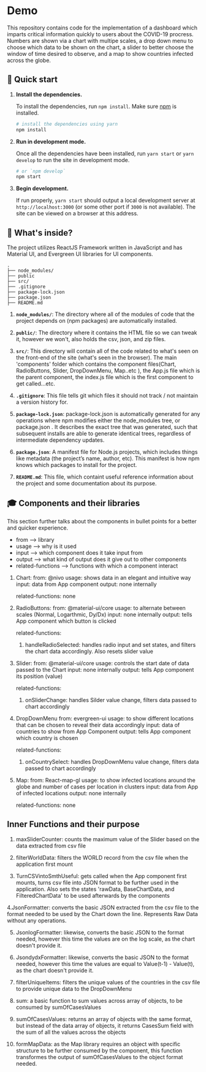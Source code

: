 # Demo

This repository contains code for the implementation of a dashboard which imparts critical information quickly to users about the COVID-19 procress. Numbers are shown via a chart with multipe scales, a drop down menu to choose which data to be shown on the chart, a slider to better choose the window of time desired to observe, and a map to show countries infected across the globe.

## 🚀 Quick start

1.  **Install the dependencies.**

    To install the dependencies, run `npm install`. Make sure [npm](https://www.npmjs.com/) is installed.

    ```sh
    # install the dependencies using yarn
    npm install
    ```

2.  **Run in development mode.**

    Once all the dependencies have been installed, run `yarn start` or `yarn develop` to run the site in development mode.

    ```sh
    # or `npm develop`
    npm start
    ```

3.  **Begin development.**

    If run properly, `yarn start` should output a local development server at `http://localhost:3000` (or some other port if `3000` is not available). The site can be viewed on a browser at this address.

## 🧐 What's inside?

The project utilizes ReactJS Framework written in JavaScript and has Material UI, and Evergreen UI libraries for UI components.

    .
    ├── node_modules/
    ├── public
    ├── src/
    ├── .gitignore
    ├── package-lock.json
    ├── package.json
    ├── README.md

1.  **`node_modules/`**: The directory where all of the modules of code that the project depends on (npm packages) are automatically installed.

2.  **`public/`**: The directory where it contains the HTML file so we can tweak it, however we won't, also holds the csv, json, and zip files.

3.  **`src/`**: This directory will contain all of the code related to what's seen on the front-end of the site (what's seen in the browser). The main 'components' folder which contains the component files(Chart, RadioButtons, Slider, DropDownMenu, Map..etc ), the App.js file which is the parent component, the index.js file which is the first component to get called...etc.

4.  **`.gitignore`**: This file tells git which files it should not track / not maintain a version history for.

5.  **`package-lock.json`**: package-lock.json is automatically generated for any operations where npm modifies either the node_modules tree, or package.json . It describes the exact tree that was generated, such that subsequent installs are able to generate identical trees, regardless of intermediate dependency updates.

6.  **`package.json`**: A manifest file for Node.js projects, which includes things like metadata (the project’s name, author, etc). This manifest is how npm knows which packages to install for the project.

7.  **`README.md`**: This file, which containt useful reference information about the project and some documentation about its purpose.

## 🎓 Components and their libraries

This section further talks about the components in bullet points for a better and quicker experience.

- from --> library
- usage --> why is it used
- input --> which component does it take input from
- output --> what kind of output does it give out to other components
- related-functions --> functions with which a component interact

1. Chart:
   from: @nivo
   usage: shows data in an elegant and intuitive way
   input: data from App component
   output: none internally

   related-functions: none

2. RadioButtons:
   from: @material-ui/core
   usage: to alternate between scales (Normal, Logarthmic, Dy/Dx)
   input: none internally
   output: tells App component which button is clicked

   related-functions:

   1. handleRadioSelected: handles radio input and set states, and filters the chart data accordingly. Also resets slider value

3. Slider:
   from: @material-ui/core
   usage: controls the start date of data passed to the Chart
   input: none internally
   output: tells App component its position (value)

   related-functions:

   1. onSliderChange: handles Silder value change, filters data passed to chart accordingly

4. DropDownMenu
   from: evergreen-ui
   usage: to show different locations that can be chosen to reveal their data accordingly
   input: data of countries to show from App Component
   output: tells App component which country is chosen

   related-functions: 

   1. onCountrySelect: handles DropDownMenu value change, filters data passed to chart accordingly

5. Map:
   from: React-map-gl
   usage: to show infected locations around the globe and number of cases per location in clusters
   input: data from App of infected locations
   output: none internally
   
   related-functions: none

## Inner Functions and their purpose

1.  maxSliderCounter: counts the maximum value of the Slider based on the data extracted from csv file

2.  filterWorldData: filters the WORLD record from the csv file when the application first mount

3.  TurnCSVintoSmthUseful: gets called when the App component first mounts, turns csv file into JSON format to be further used in the application. Also sets the states 'rawData, BaseChartData, and FilteredChartData' to be used afterwards by the components

4.JsonFormatter: converts the basic JSON extracted from the csv file to the format needed to be used by the Chart down the line. Represents Raw Data without any operations.

5.  JsonlogFormatter: likewise, converts the basic JSON to the format needed, however this time the values are on the log scale, as the chart doesn't provide it.

6.  JsondydxFormatter: likewise, converts the basic JSON to the format needed, however this time the values are equal to Value(t-1) - Value(t), as the chart doesn't provide it.

7.  filterUniqueItems: filters the unique values of the countries in the csv file to provide unique data to the DropDownMenu

8.  sum: a basic function to sum values across array of objects, to be consumed by sumOfCasesValues

9.  sumOfCasesValues: returns an array of objects with the same format, but instead of the data array of objects, it returns CasesSum field with the sum of all the values across the objects

10. formMapData: as the Map library requires an object with specific structure to be further consumed by the component, this function transformes the output of sumOfCasesValues to the object format needed.
